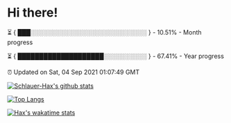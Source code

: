 # Hi there!

⏳ { ███░░░░░░░░░░░░░░░░░░░░░░░░░░░ } - 10.51% - Month progress

⏳ { ████████████████████░░░░░░░░░░ } - 67.41% - Year progress

⏰ Updated on Sat, 04 Sep 2021 01:07:49 GMT


[![Schlauer-Hax's github stats](https://github-readme-stats.vercel.app/api?username=Schlauer-Hax&show_icons=true&theme=dark&count_private=true)](https://github.com/Schlauer-Hax)


[![Top Langs](https://github-readme-stats.vercel.app/api/top-langs/?username=Schlauer-Hax&layout=compact&theme=dark)](https://github.com/Schlauer-Hax?tab=repositories)


[![Hax's wakatime stats](https://github-readme-stats.vercel.app/api/wakatime?username=Hax&theme=dark)](https://wakatime.com/@Hax)

